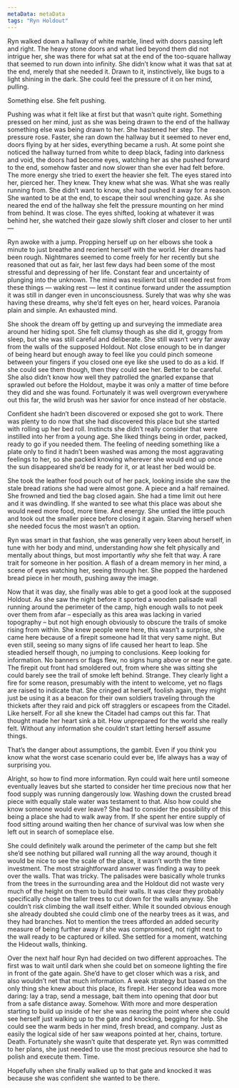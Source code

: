 ```yaml
---
metaData: metaData
tags: "Ryn Holdout"
---
```


Ryn walked down a hallway of white marble, lined with doors passing left and right. The heavy stone doors and what lied beyond them did not intrigue her, she was there for what sat at the end of the too-square hallway that seemed to run down into infinity. She didn’t know what it was that sat at the end, merely that she needed it. Drawn to it, instinctively, like bugs to a light shining in the dark. She could feel the pressure of it on her mind, pulling. 

Something else. She felt pushing. 

Pushing was what it felt like at first but that wasn’t quite right. Something pressed on her mind, just as she was being drawn to the end of the hallway something else was being drawn to her. She hastened her step. The pressure rose. Faster, she ran down the hallway but it seemed to never end, doors flying by at her sides, everything became a rush. At some point she noticed the hallway turned from white to deep black, fading into darkness and void, the doors had become eyes, watching her as she pushed forward to the end, somehow faster and now slower than she ever had felt before. The more energy she tried to exert the heavier she felt. The eyes stared into her, pierced her. They knew. They knew what she was. What she was really running from. She didn’t want to know, she had pushed it away for a reason. She wanted to be at the end, to escape their soul wrenching gaze. As she neared the end of the hallway she felt the pressure mounting on her mind from behind. It was close. The eyes shifted, looking at whatever it was behind her, she watched their gaze slowly shift closer and closer to her until — 

Ryn awoke with a jump. Propping herself up on her elbows she took a minute to just breathe and reorient herself with the world. Her dreams had been rough. Nightmares seemed to come freely for her recently but she reasoned that out as fair, her last few days had been some of the most stressful and depressing of her life. Constant fear and uncertainty of plunging into the unknown. The mind was resilient but still needed rest from these things — waking rest — lest it continue forward under the assumption it was still in danger even in unconsciousness. Surely that was why she was having these dreams, why she’d felt eyes on her, heard voices. Paranoia plain and simple. An exhausted mind. 

She shook the dream off by getting up and surveying the immediate area around her hiding spot. She felt clumsy though as she did it, groggy from sleep, but she was still careful and deliberate. She still wasn’t very far away from the walls of the supposed Holdout. Not close enough to be in danger of being heard but enough away to feel like you could pinch someone between your fingers if you closed one eye like she used to do as a kid. If she could see them though, then they could see her. Better to be careful. She also didn’t know how well they patrolled the gnarled expanse that sprawled out before the Holdout, maybe it was only a matter of time before they did and she was found. Fortunately it was well overgrown everywhere out this far, the wild brush was her savior for once instead of her obstacle. 

Confident she hadn’t been discovered or exposed she got to work. There was plenty to do now that she had discovered this place but she started with rolling up her bed roll. Instincts she didn’t really consider that were instilled into her from a young age. She liked things being in order, packed, ready to go if you needed them. The feeling of needing something like a plate only to find it hadn’t been washed was among the most aggravating feelings to her, so she packed knowing wherever she would end up once the sun disappeared she’d be ready for it, or at least her bed would be.

She took the leather food pouch out of her pack, looking inside she saw the stale bread rations she had were almost gone. A piece and a half remained. She frowned and tied the bag closed again. She had a time limit out here and it was dwindling. If she wanted to see what this place was about she would need more food, more time. And energy. She untied the little pouch and took out the smaller piece before closing it again. Starving herself when she needed focus the most wasn’t an option. 

Ryn was smart in that fashion, she was generally very keen about herself, in tune with her body and mind, understanding *how* she felt physically and mentally about things, but most importantly *why* she felt that way. A rare trait for someone in her position. A flash of a dream memory in her mind, a scene of eyes watching her, seeing through her. She popped the hardened bread piece in her mouth, pushing away the image. 

Now that it was day, she finally was able to get a good look at the supposed Holdout. As she saw the night before it sported a wooden palisade wall running around the perimeter of the camp, high enough walls to not peek over them from afar – especially as this area was lacking in varied topography – but not high enough obviously to obscure the trails of smoke rising from within. She knew people were here, this wasn’t a surprise, she came here because of a firepit someone had lit that very same night. But even still, seeing so many signs of life caused her heart to leap. She steadied herself though, no jumping to conclusions. Keep looking for information. No banners or flags flew, no signs hung above or near the gate. The firepit out front had smoldered out, from where she was sitting she could barely see the trail of smoke left behind. Strange. They clearly light a fire for some reason, presumably with the intent to welcome, yet no flags are raised to indicate that. She cringed at herself, foolish again, they might just be using it as a beacon for their own soldiers traveling through the thickets after they raid and pick off stragglers or escapees from the Citadel. Like herself. For all she knew the Citadel had camps out this far. That thought made her heart sink a bit. How unprepared for the world she really felt. Without any information she couldn’t start letting herself assume things. 

That’s the danger about assumptions, the gambit. Even if you *think* you know what the worst case scenario could ever be, life always has a way of surprising you. 

Alright, so how to find more information. Ryn could wait here until someone eventually leaves but she started to consider her time precious now that her food supply was running dangerously low. Washing down the crusted bread piece with equally stale water was testament to that. Also how could she know someone would ever leave? She had to consider the possibility of this being a place she had to walk away from. If she spent her entire supply of food sitting around waiting then her chance of survival was low when she left out in search of someplace else.

She could definitely walk around the perimeter of the camp but she felt she’d see nothing but pillared wall running all the way around, though it would be nice to see the scale of the place, it wasn’t worth the time investment. The most straightforward answer was finding a way to peek over the walls. That was tricky. The palisades were basically whole trunks from the trees in the surrounding area and the Holdout did not waste very much of the height on them to build their walls. It was clear they probably specifically chose the taller trees to cut down for the walls anyway. She couldn’t risk climbing the wall itself either. While it sounded obvious enough she already doubted she could climb one of the nearby trees as it was, and they had branches. Not to mention the trees afforded an added security measure of being further away if she was compromised, not right next to the wall ready to be captured or killed. She settled for a moment, watching the Hideout walls, thinking. 

Over the next half hour Ryn had decided on two different approaches. The first was to wait until dark when she could bet on someone lighting the fire in front of the gate again. She’d have to get closer which was a risk, and also wouldn’t net that much information. A weak strategy but based on the only thing she knew about this place, its firepit. Her second idea was more daring: lay a trap, send a message, bait them into opening that door but from a safe distance away. Somehow. With more and more desperation starting to build up inside of her she was nearing the point where she could see herself just walking up to the gate and knocking, begging for help. She could see the warm beds in her mind, fresh bread, and company. Just as easily the logical side of her saw weapons pointed at her, chains, torture. Death. Fortunately she wasn’t quite that desperate yet. Ryn was committed to her plans, she just needed to use the most precious resource she had to polish and execute them. Time.

Hopefully when she finally walked up to that gate and knocked it was because she was confident she wanted to be there.